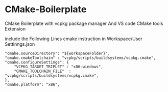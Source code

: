 # CMake-Boilerplate
CMake Boilerplate with vcpkg package manager And VS code CMake tools Extension 

include the Following Lines cmake instruction in Workspace/User Settinngs.json
    
    "cmake.sourceDirectory": "${workspaceFolder}",
    "cmake.cmakeToolchain" : "vcpkg/scripts/buildsystems/vcpkg.cmake",
    "cmake.configureSettings": {
        "VCPKG_TARGET_TRIPLET" : "x86-windows",
        "CMAKE_TOOLCHAIN_FILE"  : "vcpkg/scripts/buildsystems/vcpkg.cmake",
    },
    "cmake.platform": "x86",
